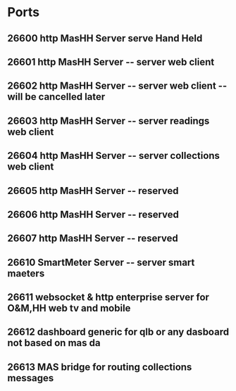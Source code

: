 # Ports
## 26600 http MasHH Server serve Hand Held
## 26601 http MasHH Server -- server web client 
## 26602 http MasHH Server  -- server web client -- will be cancelled later
## 26603 http MasHH Server  -- server readings web client
## 26604 http MasHH Server  -- server collections web client
## 26605 http MasHH Server  -- reserved
## 26606 http MasHH Server  -- reserved
## 26607 http MasHH Server  -- reserved
## 26610 SmartMeter Server  -- server smart maeters 
## 26611 websocket & http enterprise server for O&M,HH web tv and mobile
## 26612 dashboard generic for qlb or any dasboard not based on mas da
## 26613 MAS bridge for routing collections messages
